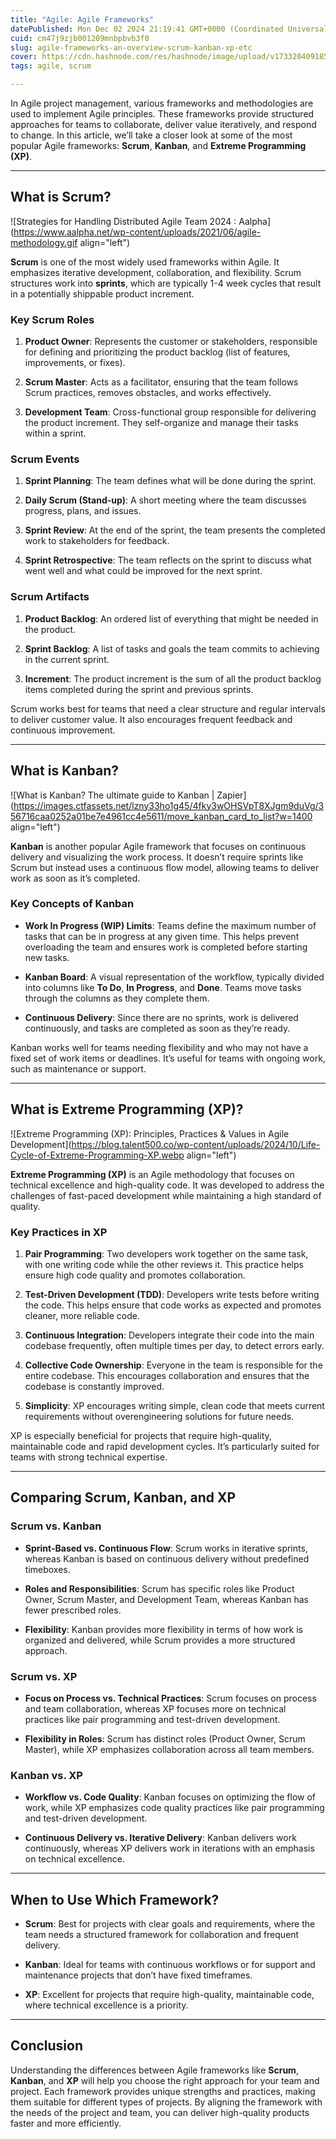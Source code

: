 ```yaml
---
title: "Agile: Agile Frameworks"
datePublished: Mon Dec 02 2024 21:19:41 GMT+0000 (Coordinated Universal Time)
cuid: cm47j9zjb001209mnbpbvb3f0
slug: agile-frameworks-an-overview-scrum-kanban-xp-etc
cover: https://cdn.hashnode.com/res/hashnode/image/upload/v1733204091851/cb12b7d1-d000-414d-b466-46877f375d6d.png
tags: agile, scrum

---
```


In Agile project management, various frameworks and methodologies are used to implement Agile principles. These frameworks provide structured approaches for teams to collaborate, deliver value iteratively, and respond to change. In this article, we’ll take a closer look at some of the most popular Agile frameworks: **Scrum**, **Kanban**, and **Extreme Programming (XP)**.

---

## **What is Scrum?**

![Strategies for Handling Distributed Agile Team 2024 : Aalpha](https://www.aalpha.net/wp-content/uploads/2021/06/agile-methodology.gif align="left")

**Scrum** is one of the most widely used frameworks within Agile. It emphasizes iterative development, collaboration, and flexibility. Scrum structures work into **sprints**, which are typically 1-4 week cycles that result in a potentially shippable product increment.

### **Key Scrum Roles**

1. **Product Owner**: Represents the customer or stakeholders, responsible for defining and prioritizing the product backlog (list of features, improvements, or fixes).
    
2. **Scrum Master**: Acts as a facilitator, ensuring that the team follows Scrum practices, removes obstacles, and works effectively.
    
3. **Development Team**: Cross-functional group responsible for delivering the product increment. They self-organize and manage their tasks within a sprint.
    

### **Scrum Events**

1. **Sprint Planning**: The team defines what will be done during the sprint.
    
2. **Daily Scrum (Stand-up)**: A short meeting where the team discusses progress, plans, and issues.
    
3. **Sprint Review**: At the end of the sprint, the team presents the completed work to stakeholders for feedback.
    
4. **Sprint Retrospective**: The team reflects on the sprint to discuss what went well and what could be improved for the next sprint.
    

### **Scrum Artifacts**

1. **Product Backlog**: An ordered list of everything that might be needed in the product.
    
2. **Sprint Backlog**: A list of tasks and goals the team commits to achieving in the current sprint.
    
3. **Increment**: The product increment is the sum of all the product backlog items completed during the sprint and previous sprints.
    

Scrum works best for teams that need a clear structure and regular intervals to deliver customer value. It also encourages frequent feedback and continuous improvement.

---

## **What is Kanban?**

![What is Kanban? The ultimate guide to Kanban | Zapier](https://images.ctfassets.net/lzny33ho1g45/4fky3wOHSVpT8XJgm9duVg/356716caa0252a01be7e4961cc4e5611/move_kanban_card_to_list?w=1400 align="left")

**Kanban** is another popular Agile framework that focuses on continuous delivery and visualizing the work process. It doesn’t require sprints like Scrum but instead uses a continuous flow model, allowing teams to deliver work as soon as it’s completed.

### **Key Concepts of Kanban**

* **Work In Progress (WIP) Limits**: Teams define the maximum number of tasks that can be in progress at any given time. This helps prevent overloading the team and ensures work is completed before starting new tasks.
    
* **Kanban Board**: A visual representation of the workflow, typically divided into columns like **To Do**, **In Progress**, and **Done**. Teams move tasks through the columns as they complete them.
    
* **Continuous Delivery**: Since there are no sprints, work is delivered continuously, and tasks are completed as soon as they’re ready.
    

Kanban works well for teams needing flexibility and who may not have a fixed set of work items or deadlines. It’s useful for teams with ongoing work, such as maintenance or support.

---

## **What is Extreme Programming (XP)?**

![Extreme Programming (XP): Principles, Practices & Values in Agile  Development](https://blog.talent500.co/wp-content/uploads/2024/10/Life-Cycle-of-Extreme-Programming-XP.webp align="left")

**Extreme Programming (XP)** is an Agile methodology that focuses on technical excellence and high-quality code. It was developed to address the challenges of fast-paced development while maintaining a high standard of quality.

### **Key Practices in XP**

1. **Pair Programming**: Two developers work together on the same task, with one writing code while the other reviews it. This practice helps ensure high code quality and promotes collaboration.
    
2. **Test-Driven Development (TDD)**: Developers write tests before writing the code. This helps ensure that code works as expected and promotes cleaner, more reliable code.
    
3. **Continuous Integration**: Developers integrate their code into the main codebase frequently, often multiple times per day, to detect errors early.
    
4. **Collective Code Ownership**: Everyone in the team is responsible for the entire codebase. This encourages collaboration and ensures that the codebase is constantly improved.
    
5. **Simplicity**: XP encourages writing simple, clean code that meets current requirements without overengineering solutions for future needs.
    

XP is especially beneficial for projects that require high-quality, maintainable code and rapid development cycles. It’s particularly suited for teams with strong technical expertise.

---

## **Comparing Scrum, Kanban, and XP**

### **Scrum vs. Kanban**

* **Sprint-Based vs. Continuous Flow**: Scrum works in iterative sprints, whereas Kanban is based on continuous delivery without predefined timeboxes.
    
* **Roles and Responsibilities**: Scrum has specific roles like Product Owner, Scrum Master, and Development Team, whereas Kanban has fewer prescribed roles.
    
* **Flexibility**: Kanban provides more flexibility in terms of how work is organized and delivered, while Scrum provides a more structured approach.
    

### **Scrum vs. XP**

* **Focus on Process vs. Technical Practices**: Scrum focuses on process and team collaboration, whereas XP focuses more on technical practices like pair programming and test-driven development.
    
* **Flexibility in Roles**: Scrum has distinct roles (Product Owner, Scrum Master), while XP emphasizes collaboration across all team members.
    

### **Kanban vs. XP**

* **Workflow vs. Code Quality**: Kanban focuses on optimizing the flow of work, while XP emphasizes code quality practices like pair programming and test-driven development.
    
* **Continuous Delivery vs. Iterative Delivery**: Kanban delivers work continuously, whereas XP delivers work in iterations with an emphasis on technical excellence.
    

---

## **When to Use Which Framework?**

* **Scrum**: Best for projects with clear goals and requirements, where the team needs a structured framework for collaboration and frequent delivery.
    
* **Kanban**: Ideal for teams with continuous workflows or for support and maintenance projects that don’t have fixed timeframes.
    
* **XP**: Excellent for projects that require high-quality, maintainable code, where technical excellence is a priority.
    

---

## **Conclusion**

Understanding the differences between Agile frameworks like **Scrum**, **Kanban**, and **XP** will help you choose the right approach for your team and project. Each framework provides unique strengths and practices, making them suitable for different types of projects. By aligning the framework with the needs of the project and team, you can deliver high-quality products faster and more efficiently.